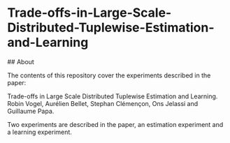 # Trade-offs-in-Large-Scale-Distributed-Tuplewise-Estimation-and-Learning

## About

The contents of this repository cover the experiments described in the paper:

Trade-offs in Large Scale Distributed Tuplewise Estimation and Learning. Robin Vogel, Aurélien Bellet, Stephan
Clémençon, Ons Jelassi and Guillaume Papa.

Two experiments are described in the paper, an estimation experiment and a learning experiment.
